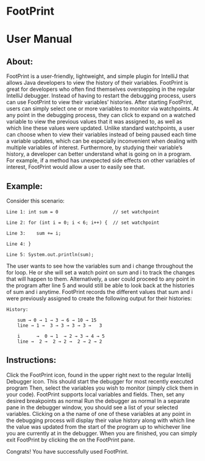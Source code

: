 # FootPrint


# User Manual

## About:

FootPrint is a user-friendly, lightweight, and simple plugin for IntelliJ that allows Java developers to view the history of their variables. FootPrint is great for developers who often find themselves overstepping in the regular IntelliJ debugger. Instead of having to restart the debugging process, users can use FootPrint to view their variables’ histories. After starting FootPrint, users can simply select one or more variables to monitor via watchpoints. At any point in the debugging process, they can click to expand on a watched variable to view the previous values that it was assigned to, as well as which line these values were updated. Unlike standard watchpoints, a user can choose when to view their variables instead of being paused each time a variable updates, which can be especially inconvenient when dealing with multiple variables of interest. Furthermore, by studying their variable’s history, a developer can better understand what is going on in a program. For example, if a method has unexpected side effects on other variables of interest, FootPrint would allow a user to easily see that.

## Example: 
 
Consider this scenario:
```
Line 1: int sum = 0                    // set watchpoint

Line 2: for (int i = 0; i < 6; i++) {  // set watchpoint

Line 3:    sum += i; 
    
Line 4: }

Line 5: System.out.println(sum); 
```
 
The user wants to see how the variables sum  and i change throughout the for loop. He or she will set a watch point on sum and i to track the changes that will happen to them. Alternatively, a user could proceed to any point in the program after line 5 and would still be able to look back at the histories of sum and i anytime. FootPrint records the different values that sum and i were previously assigned to create the following output for their histories:
 
	History:
 
		sum → 0 → 1 → 3 → 6 → 10 → 15
		line → 1 →  3 → 3 → 3 → 3 →   3
 
		i      →  0 → 1  → 2 → 3 → 4 → 5
		line →  2 →  2 → 2 →  2 → 2 → 2 
 
## Instructions:

Click the FootPrint icon, found in the upper right next to the regular Intellij Debugger icon. This should start the debugger for most recently executed program
Then, select the variables you wish to monitor (simply click them in your code). FootPrint supports local variables and fields.
Then, set any desired breakpoints as normal
Run the debugger as normal
In a separate pane in the debugger window, you should see a list of your selected variables. Clicking on a the name of one of these variables at any point in the debugging process will display their value history along with which line the value was updated from the start of the program up to whichever line you are currently at in the debugger.
When you are finished, you can simply exit FootPrint by clicking the on the FootPrint pane.

Congrats! You have successfully used FootPrint.

